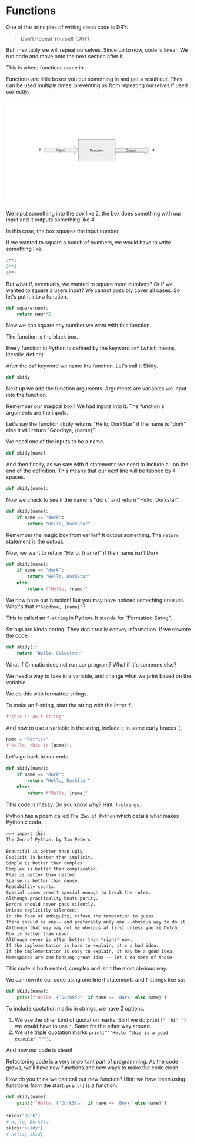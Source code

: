 # Functions

One of the principles of writing clean code is DRY:

> Don't Repeat Yourself \(DRY\)

But, inevitably we will repeat ourselves. Since up to now, code is linear. We run code and move onto the next section after it.

This is where functions come in.

Functions are little boxes you put something in and get a result out. They can be used multiple times, preventing us from repeating ourselves if used correctly.

![](../../.gitbook/assets/image%20%287%29.png)

We input something into the box like 2, the box does something with our input and it outputs something like 4.

In this case, the box squares the input number.

If we wanted to square a bunch of numbers, we would have to write something like:

```python
2**2
3**2
4**2
```

But what if, eventually, we wanted to square more numbers? Or if we wanted to square a users input? We cannot possibly cover all cases. So let's put it into a function.

```python
def square(num):
    return num**2
```

Now we can square any number we want with this function.

The function is the black box.

Every function in Python is defined by the keyword `def` \(which means, literally, define\).

After the `def` keyword we name the function. Let's call it Skidy.

```python
def skidy
```

Next up we add the function arguments. Arguments are variables we input into the function.

Remember our magical box? We had inputs into it. The function's arguments are the inputs.

Let's say the function `skidy` returns "Hello, DorkStar" if the name is "dork" else it will return "Goodbye, {name}".

We need one of the inputs to be a name.

```python
def skidy(name)
```

And then finally, as we saw with if statements we need to include a : on the end of the definition. This means that our next line will be tabbed by 4 spaces.

```python
def skidy(name):
```

Now we check to see if the name is "dork" and return "Hello, Dorkstar".

```python
def skidy(name):
    if name == "dork":
        return "Hello, DorkStar"
```

Remember the magic box from earlier? It output something. The `return` statement is the output.

Now, we want to return "Hello, {name}" if their name isn't Dork:

```python
def skidy(name):
    if name == "dork":
        return "Hello, DorkStar"
    else:
        return f"Hello, {name}"
```

We now have our function! But you may have noticed something unusual. What's that `f"Goodbye, {name}"`?

This is called an `f-string` in Python. It stands for "Formatted String".

Strings are kinda boring. They don't really convey information. If we rewrote the code:

```python
def skidy():
    return "Hello, Celestron"
```

What if Cmnatic does not run our program? What if it's someone else?

We need a way to take in a variable, and change what we print based on the variable.

We do this with formatted strings.

To make an f-string, start the string with the letter `f`.

```python
f"This is an f-string"
```

And now to use a variable in the string, include it in some curly braces `{`.

```python
name = "Patrick"
f"Hello, this is {name}".
```

Let's go back to our code.

```python
def skidy(name):
    if name == "dork":
        return "Hello, DorkStar"
    else:
        return f"Hello, {name}"
```

This code is messy. Do you know why? Hint: `f-strings`.

Python has a poem called `The Zen of Python` which details what makes Pythonic code.

```text
>>> import this
The Zen of Python, by Tim Peters

Beautiful is better than ugly.
Explicit is better than implicit.
Simple is better than complex.
Complex is better than complicated.
Flat is better than nested.
Sparse is better than dense.
Readability counts.
Special cases aren't special enough to break the rules.
Although practicality beats purity.
Errors should never pass silently.
Unless explicitly silenced.
In the face of ambiguity, refuse the temptation to guess.
There should be one-- and preferably only one --obvious way to do it.
Although that way may not be obvious at first unless you're Dutch.
Now is better than never.
Although never is often better than *right* now.
If the implementation is hard to explain, it's a bad idea.
If the implementation is easy to explain, it may be a good idea.
Namespaces are one honking great idea -- let's do more of those!
```

This code is both nested, complex and isn't the most obvious way.

We can rewrite our code using one line if statements and f-strings like so:

```python
def skidy(name):
    print(f"Hello, {'DorkStar' if name == 'Dork' else name}")
```

To include quotation marks in strings, we have 2 options.

1. We use the other kind of quotation marks. So if we do `print(" 'hi' ")` we would have to use `'`. Same for the other way around.
2. We use triple quotation marks `print("""Hello "this is a good example" """)`.

And now our code is clean!

Refactoring code is a very important part of programming. As the code grows, we'll have new functions and new ways to make the code clean.

How do you think we can call our new function? Hint: we have been using functions from the start. `print()` is a function.

```python
def skidy(name):
    print(f"Hello, {'DorkStar' if name == 'Dork' else name}")

skidy("Dork")
# Hello, DorkStar
skidy("skidy")
# Hello, skidy
```

